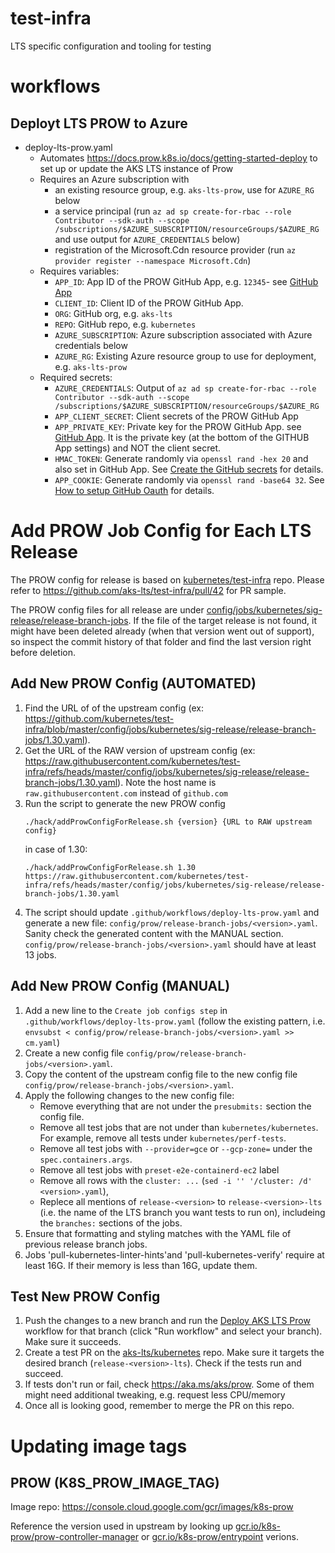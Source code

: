 # test-infra
LTS specific configuration and tooling for testing

# workflows

## Deployt LTS PROW to Azure
* deploy-lts-prow.yaml
  * Automates https://docs.prow.k8s.io/docs/getting-started-deploy to set up or update the AKS LTS instance of Prow
  * Requires an Azure subscription with
    - an existing resource group, e.g. `aks-lts-prow`, use for `AZURE_RG` below
    - a service principal (run `az ad sp create-for-rbac --role Contributor --sdk-auth --scope /subscriptions/$AZURE_SUBSCRIPTION/resourceGroups/$AZURE_RG` and use output for `AZURE_CREDENTIALS` below)
    - registration of the Microsoft.Cdn resource provider (run `az provider register --namespace Microsoft.Cdn`)
  * Requires variables:
    - `APP_ID`: App ID of the PROW GitHub App, e.g. `12345`- see [GitHub App](https://docs.prow.k8s.io/docs/getting-started-deploy/#github-app)
    - `CLIENT_ID`: Client ID of the PROW GitHub App.
    - `ORG`: GitHub org, e.g. `aks-lts`
    - `REPO`: GitHub repo, e.g. `kubernetes`
    - `AZURE_SUBSCRIPTION`: Azure subscription associated with Azure credentials below
    - `AZURE_RG`: Existing Azure resource group to use for deployment, e.g. `aks-lts-prow`
  * Required secrets:
    - `AZURE_CREDENTIALS`: Output of `az ad sp create-for-rbac --role Contributor --sdk-auth --scope /subscriptions/$AZURE_SUBSCRIPTION/resourceGroups/$AZURE_RG`
    - `APP_CLIENT_SECRET`: Client secrets of the PROW GitHub App
    - `APP_PRIVATE_KEY`: Private key for the PROW GitHub App. see [GitHub App](https://docs.prow.k8s.io/docs/getting-started-deploy/#github-app). It is the private key (at the bottom of the GITHUB App settings) and NOT the client secret.
    - `HMAC_TOKEN`: Generate randomly via `openssl rand -hex 20` and also set in GitHub App. See [Create the GitHub secrets](https://docs.prow.k8s.io/docs/getting-started-deploy/#create-the-github-secrets) for details.
    - `APP_COOKIE`: Generate randomly via `openssl rand -base64 32`. See [How to setup GitHub Oauth](https://docs.prow.k8s.io/docs/components/core/deck/github-oauth-setup/#set-up-secrets) for details.
# Add PROW Job Config for Each LTS Release
  The PROW config for release is based on [kubernetes/test-infra](https://github.com/kubernetes/test-infra) repo. Please refer to https://github.com/aks-lts/test-infra/pull/42 for PR sample.

  The PROW config files for all release are under [config/jobs/kubernetes/sig-release/release-branch-jobs](https://github.com/kubernetes/test-infra/tree/master/config/jobs/kubernetes/sig-release/release-branch-jobs). If the file of the target release is not found, it might have been deleted already (when that version went out of support), so inspect the commit history of that folder and find the last version right before deletion.

## Add New PROW Config (AUTOMATED)
  1. Find the URL of of the upstream config (ex: https://github.com/kubernetes/test-infra/blob/master/config/jobs/kubernetes/sig-release/release-branch-jobs/1.30.yaml).
  1. Get the URL of the RAW version of upstream config (ex: https://raw.githubusercontent.com/kubernetes/test-infra/refs/heads/master/config/jobs/kubernetes/sig-release/release-branch-jobs/1.30.yaml). Note the host name is `raw.githubusercontent.com` instead of `github.com`
  1. Run the script to generate the new PROW config
      ```
      ./hack/addProwConfigForRelease.sh {version} {URL to RAW upstream config}
      ```
      in case of 1.30:
      ```
      ./hack/addProwConfigForRelease.sh 1.30 https://raw.githubusercontent.com/kubernetes/test-infra/refs/heads/master/config/jobs/kubernetes/sig-release/release-branch-jobs/1.30.yaml
      ```
  1. The script should update `.github/workflows/deploy-lts-prow.yaml` and generate a new file: `config/prow/release-branch-jobs/<version>.yaml`.
     Sanity check the generated content with the MANUAL section.
     `config/prow/release-branch-jobs/<version>.yaml` should have at least 13 jobs.

## Add New PROW Config (MANUAL)

  1. Add a new line to the `Create job configs step` in `.github/workflows/deploy-lts-prow.yaml` 
    (follow the existing pattern, i.e. `envsubst < config/prow/release-branch-jobs/<version>.yaml >> cm.yaml`)
  1. Create a new config file `config/prow/release-branch-jobs/<version>.yaml`.
  1. Copy the content of the upstream config file to the new config file `config/prow/release-branch-jobs/<version>.yaml`.
  1. Apply the following changes to the new config file:
      - Remove everything that are not under the `presubmits:` section the config file.
      - Remove all test jobs that are not under than `kubernetes/kubernetes`. For example, remove all tests under `kubernetes/perf-tests`.
      - Remove all test jobs with `--provider=gce` or `--gcp-zone=` under the `spec.containers.args`.
      - Remove all test jobs with `preset-e2e-containerd-ec2` label
      - Remove all rows with the `cluster: ...` (`sed -i '' '/cluster: /d' <version>.yaml`),
      - Replece all mentions of `release-<version>` to `release-<version>-lts` (i.e. the name of the LTS branch you want tests to run on), includeing the `branches:` sections of the jobs.
  1. Ensure that formatting and styling matches with the YAML file of previous release branch jobs.
  1. Jobs 'pull-kubernetes-linter-hints'and 'pull-kubernetes-verify' require at least 16G. If their memory is less than 16G, update them.

## Test New PROW Config 

1. Push the changes to a new branch and run the [Deploy AKS LTS Prow](https://github.com/aks-lts/test-infra/actions/workflows/deploy-lts-prow.yaml) workflow
      for that branch (click "Run workflow" and select your branch). Make sure it succeeds.
1. Create a test PR on the [aks-lts/kubernetes](https://github.com/aks-lts/kubernetes) repo. Make sure it targets the desired branch (`release-<version>-lts`). Check if the tests run and succeed.
1. If tests don't run or fail, check https://aka.ms/aks/prow. Some of them might need additional tweaking, e.g. request less CPU/memory 
1. Once all is looking good, remember to merge the PR on this repo.

# Updating image tags
## PROW (K8S_PROW_IMAGE_TAG)
Image repo: https://console.cloud.google.com/gcr/images/k8s-prow

Reference the version used in upstream by looking up [gcr.io/k8s-prow/prow-controller-manager](https://github.com/search?q=repo%3Akubernetes%2Ftest-infra+gcr.io%2Fk8s-prow%2Fprow-controller-manager&type=code) or [gcr.io/k8s-prow/entrypoint](https://github.com/search?q=repo%3Akubernetes%2Ftest-infra+gcr.io%2Fk8s-prow%2Fentrypoint&type=code) verions.